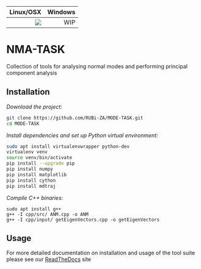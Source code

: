| Linux/OSX | Windows |
|----------:|--------:|
|<img src="https://api.travis-ci.org/RUBi-ZA/MODE-TASK.svg?branch=master" align="right">|WIP|

# NMA-TASK

Collection of tools for analysing normal modes and performing principal component analysis

## Installation

*Download the project:*
```bash
git clone https://github.com/RUBi-ZA/MODE-TASK.git
cd MODE-TASK
```
*Install dependencies and set up Python virtual environment:*
```bash
sudo apt install virtualenvwrapper python-dev 
virtualenv venv
source venv/bin/activate
pip install --upgrade pip
pip install numpy
pip install matplotlib
pip install cython
pip install mdtraj
```
*Compile C++ binaries:*
```
sudo apt install g++
g++ -I cpp/src/ ANM.cpp -o ANM
g++ -I cpp/input/ getEigenVectors.cpp -o getEigenVectors

```

## Usage

For more detailed documentation on installation and usage of the tool suite please see our [ReadTheDocs](http://mode-task.readthedocs.io/en/latest/index.html) site

